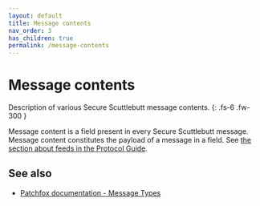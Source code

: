 ```yaml
---
layout: default
title: Message contents
nav_order: 3
has_children: true
permalink: /message-contents
---
```


# Message contents

Description of various Secure Scuttlebutt message contents.
{: .fs-6 .fw-300 }

Message content is a field present in every Secure
Scuttlebutt message. Message content constitutes the
payload of a message in a field. See [the section about feeds in the Protocol Guide][protocol-guide-feeds].

## See also

- [Patchfox documentation - Message Types][patchfox-message-types]

[protocol-guide-feeds]: https://ssbc.github.io/scuttlebutt-protocol-guide/#feeds
[patchfox-message-types]: https://patchfox.org/#/message_types/
